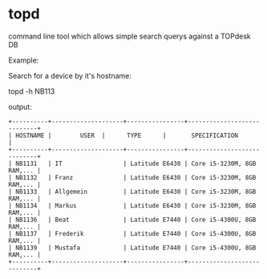# topd
command line tool which allows simple search querys against a TOPdesk DB

Example:

Search for a device by it's hostname:

topd -h NB113

output:

    +----------+--------------------+----------------+----------------------------+
    | HOSTNAME |        USER  |      TYPE      |       SPECIFICATION        |
    +----------+--------------------+----------------+----------------------------+
    | NB1131   | IT                 | Latitude E6430 | Core i5-3230M, 8GB RAM,... |
    | NB1132   | Franz              | Latitude E6430 | Core i5-3230M, 8GB RAM,... |
    | NB1133   | Allgemein          | Latitude E6430 | Core i5-3230M, 8GB RAM,... |
    | NB1134   | Markus             | Latitude E6430 | Core i5-3230M, 8GB RAM,... |
    | NB1136   | Beat               | Latitude E7440 | Core i5-4300U, 8GB RAM,... |
    | NB1137   | Frederik           | Latitude E7440 | Core i5-4300U, 8GB RAM,... |
    | NB1139   | Mustafa            | Latitude E7440 | Core i5-4300U, 8GB RAM,... |
    +----------+--------------------+----------------+----------------------------+
